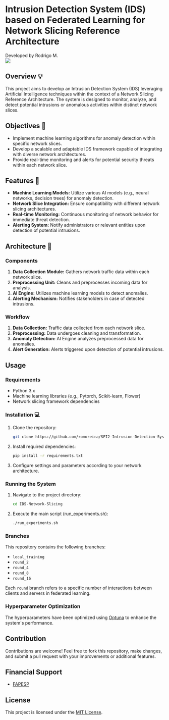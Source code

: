 # Intrusion Detection System (IDS) based on Federated Learning for Network Slicing Reference Architecture

Developed by Rodrigo M.  <br>
[![](https://img.shields.io/badge/GitHub%20Pages-222222?style=for-the-badge&logo=GitHub%20Pages&logoColor=white)](https://romoreira.github.io)

## Overview :bulb:

This project aims to develop an Intrusion Detection System (IDS) leveraging Artificial Intelligence techniques within the context of a Network Slicing Reference Architecture. The system is designed to monitor, analyze, and detect potential intrusions or anomalous activities within distinct network slices.

## Objectives :art:

- Implement machine learning algorithms for anomaly detection within specific network slices.
- Develop a scalable and adaptable IDS framework capable of integrating with diverse network architectures.
- Provide real-time monitoring and alerts for potential security threats within each network slice.

## Features :rotating_light:

- **Machine Learning Models:** Utilize various AI models (e.g., neural networks, decision trees) for anomaly detection.
- **Network Slice Integration:** Ensure compatibility with different network slicing architectures.
- **Real-time Monitoring:** Continuous monitoring of network behavior for immediate threat detection.
- **Alerting System:** Notify administrators or relevant entities upon detection of potential intrusions.

## Architecture :office:

### Components

1. **Data Collection Module:** Gathers network traffic data within each network slice.
2. **Preprocessing Unit:** Cleans and preprocesses incoming data for analysis.
3. **AI Engine:** Utilizes machine learning models to detect anomalies.
5. **Alerting Mechanism:** Notifies stakeholders in case of detected intrusions.

### Workflow

1. **Data Collection:** Traffic data collected from each network slice.
2. **Preprocessing:** Data undergoes cleaning and transformation.
3. **Anomaly Detection:** AI Engine analyzes preprocessed data for anomalies.
4. **Alert Generation:** Alerts triggered upon detection of potential intrusions.

## Usage

### Requirements

- Python 3.x
- Machine learning libraries (e.g., Pytorch, Scikit-learn, Flower)
- Network slicing framework dependencies

### Installation :computer:

1. Clone the repository:

    ```bash
    git clone https://github.com/romoreira/SFI2-Intrusion-Detection-System.git
    ```

2. Install required dependencies:

    ```bash
    pip install -r requirements.txt
    ```

3. Configure settings and parameters according to your network architecture.

### Running the System

1. Navigate to the project directory:

    ```bash
    cd IDS-Network-Slicing
    ```

2. Execute the main script (run_experiments.sh):

    ```bash
    ./run_experiments.sh
    ```

### Branches

This repository contains the following branches:

- `local_training`
- `round_2`
- `round_4`
- `round_8`
- `round_16`

Each `round` branch refers to a specific number of interactions between clients and servers in federated learning.

### Hyperparameter Optimization

The hyperparameters have been optimized using [Optuna](https://optuna.org/) to enhance the system's performance.

## Contribution

Contributions are welcome! Feel free to fork this repository, make changes, and submit a pull request with your improvements or additional features.

## Financial Support

* [FAPESP](https://fapesp.br/)

## License

This project is licensed under the [MIT License](LICENSE).
